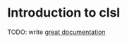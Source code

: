 # Introduction to clsl

TODO: write [great documentation](http://jacobian.org/writing/what-to-write/)
